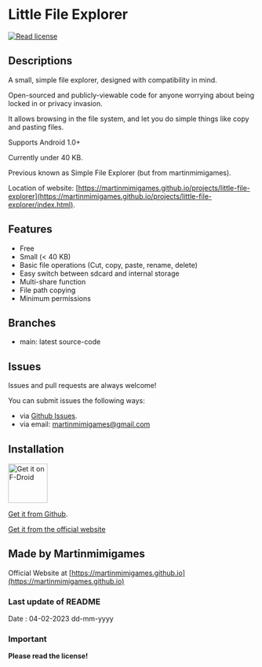 # Little File Explorer

[<img src="https://img.shields.io/github/license/martinmimigames/little-file-explorer?style=flat-square"
alt="Read license">](https://github.com/martinmimigames/little-file-explorer/blob/main/LICENSE.md)

## Descriptions

A small, simple file explorer, designed with compatibility in mind.

Open-sourced and publicly-viewable code for anyone worrying about being locked in or privacy invasion.

It allows browsing in the file system, and let you do simple things like copy and pasting files.

Supports Android 1.0+

Currently under 40 KB.

Previous known as Simple File Explorer (but from martinmimigames).

Location of website: 
[https://martinmimigames.github.io/projects/little-file-explorer](https://martinmimigames.github.io/projects/little-file-explorer/index.html).

## Features

- Free
- Small (< 40 KB)
- Basic file operations (Cut, copy, paste, rename, delete)
- Easy switch between sdcard and internal storage
- Multi-share function
- File path copying
- Minimum permissions

## Branches

- main: latest source-code

## Issues

Issues and pull requests are always welcome!

You can submit issues the following ways:
- via [Github Issues](https://github.com/martinmimigames/little-file-explorer/issues).
- via email: martinmimigames@gmail.com

## Installation

[<img src="https://fdroid.gitlab.io/artwork/badge/get-it-on.png"
     alt="Get it on F-Droid"
     height="80">](https://f-droid.org/packages/com.martinmimigames.simplefileexplorer/)

[Get it from Github](https://github.com/martinmimigames/little-file-explorer/releases/latest).

[Get it from the official website](https://martinmimigames.github.io/projects/little-file-explorer)

## Made by Martinmimigames

Official Website at [https://martinmimigames.github.io](https://martinmimigames.github.io)

### Last update of README

Date : 04-02-2023 dd-mm-yyyy

### Important

**Please read the license!**
